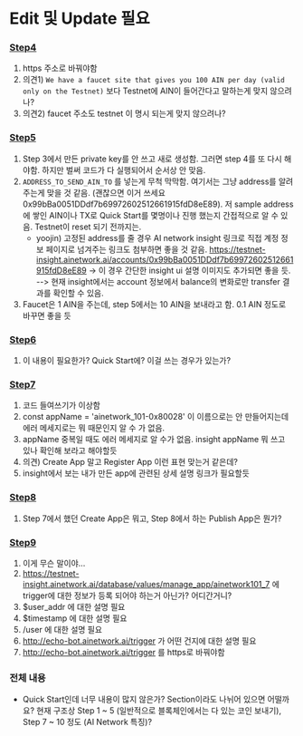 # Edit 및 Update 필요

### [Step4](https://docs.ainetwork.ai/ain-blockchain/developer-guide/getting-started#step-4.-get-ain-for-free)

1. https 주소로 바꿔야함
2. 의견1) `We have a faucet site that gives you 100 AIN per day (valid only on the Testnet)` 보다 Testnet에 AIN이 들어간다고 말하는게 맞지 않으려나?
3. 의견2) faucet 주소도 testnet 이 명시 되는게 맞지 않으려나?

### [Step5](https://docs.ainetwork.ai/ain-blockchain/developer-guide/getting-started#step-5.-transfer-ain)

1. Step 3에서 만든 private key를 안 쓰고 새로 생성함. 그러면 step 4를 또 다시 해야함. 하지만 벌써 코드가 다 실행되어서 순서상 안 맞음.
2. `ADDRESS_TO_SEND_AIN_TO` 를 넣는게 무척 막막함. 여기서는 그냥 address를 알려주는게 맞을 것 같음. (괜찮으면 이거 쓰세요 0x99bBa0051DDdf7b69972602512661915fdD8eE89). 저 sample address에 쌓인 AIN이나 TX로 Quick Start를 몇명이나 진행 했는지 간접적으로 알 수 있음. Testnet이 reset 되기 전까지는.
    - yoojin) 고정된 address를 줄 경우 AI network insight 링크로 직접 계정 정보 페이지로 넘겨주는 링크도 첨부하면 좋을 것 같음.
      https://testnet-insight.ainetwork.ai/accounts/0x99bBa0051DDdf7b69972602512661915fdD8eE89
      -> 이 경우 간단한 insight ui 설명 이미지도 추가되면 좋을 듯.
      --> 현재 insight에서는 account 정보에서 balance의 변화로만 transfer 결과를 확인할 수 있음.
3. Faucet은 1 AIN을 주는데, step 5에서는 10 AIN을 보내라고 함. 0.1 AIN 정도로 바꾸면 좋을 듯

### [Step6](https://docs.ainetwork.ai/ain-blockchain/developer-guide/getting-started#step-6.-optional-setting-the-nonce-of-your-transaction)

1. 이 내용이 필요한가? Quick Start에? 이걸 쓰는 경우가 있는가?

### [Step7](https://docs.ainetwork.ai/ain-blockchain/developer-guide/getting-started#step-7.-create-your-own-app)

1. 코드 들여쓰기가 이상함
2. const appName = 'ainetwork_101-0x80028' 이 이름으로는 안 만들어지는데 에러 메세지로는 뭐 때문인지 알 수 가 없음.
3. appName 중복일 때도 에러 메세지로 알 수가 없음. insight appName 뭐 쓰고 있나 확인해 보라고 해야할듯
4. 의견) Create App 말고 Register App 이런 표현 맞는거 같은데?
5. insight에서 보는 내가 만든 app에 관련된 상세 설명 링크가 필요할듯

### [Step8](https://docs.ainetwork.ai/ain-blockchain/developer-guide/getting-started#step-8.-publish-your-own-app)

1. Step 7에서 했던 Create App은 뭐고, Step 8에서 하는 Publish App은 뭔가?

### [Step9](https://docs.ainetwork.ai/ain-blockchain/developer-guide/getting-started#step-9.-set-an-event-listener)

1. 이게 무슨 말이야...
2. https://testnet-insight.ainetwork.ai/database/values/manage_app/ainetwork101_7 에 trigger에 대한 정보가 등록 되어야 하는거 아닌가? 어디간거니?
3. $user_addr 에 대한 설명 필요
4. $timestamp 에 대한 설명 필요
5. /user 에 대한 설명 필요
6. http://echo-bot.ainetwork.ai/trigger 가 어떤 건지에 대한 설명 필요
7. http://echo-bot.ainetwork.ai/trigger 를 https로 바꿔야함

### 전체 내용

- Quick Start인데 너무 내용이 많지 않은가? Section이라도 나뉘어 있으면 어떨까요? 현재 구조상 Step 1 ~ 5 (일반적으로 블록체인에서는 다 있는 코인 보내기), Step 7 ~ 10 정도 (AI Network 특징)?
